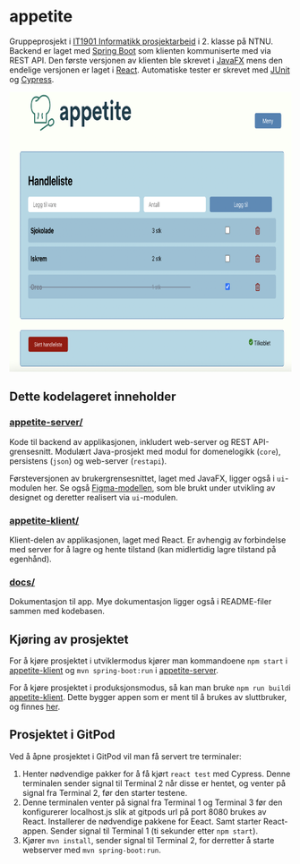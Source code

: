 # appetite

Gruppeprosjekt i [IT1901 Informatikk prosjektarbeid](https://www.ntnu.no/studier/emner/IT1901) i 2. klasse på NTNU. Backend er laget med [Spring Boot](https://spring.io/projects/spring-boot) som klienten kommuniserte med via REST API. Den første versjonen av klienten ble skrevet i [JavaFX](https://openjfx.io/) mens den endelige versjonen er laget i [React](https://reactjs.org/). Automatiske tester er skrevet med [JUnit](https://junit.org/junit5/) og [Cypress](https://www.cypress.io/).

<img src="docs/release3/Images/Appetite.png" height="500">

## Dette kodelageret inneholder

### [appetite-server/](appetite-server)
Kode til backend av applikasjonen, inkludert web-server og REST API-grensesnitt. Modulært Java-prosjekt med modul for domenelogikk (`core`), persistens (`json`) og web-server (`restapi`).

Førsteversjonen av brukergrensesnittet, laget med JavaFX, ligger også i `ui`-modulen her. Se også [Figma-modellen](https://www.figma.com/proto/fbMjONcPoa6XoCRGHM4k7m/IT1901?node-id=5%3A238&scaling=scale-down&page-id=0%3A1&starting-point-node-id=5%3A238&show-proto-sidebar=1), som ble brukt under utvikling av designet og deretter realisert via `ui`-modulen.


### [appetite-klient/](appetite-klient)
Klient-delen av applikasjonen, laget med React. Er avhengig av forbindelse med server for å lagre og hente tilstand (kan midlertidig lagre tilstand på egenhånd).

### [docs/](docs)
Dokumentasjon til app. Mye dokumentasjon ligger også i README-filer sammen med kodebasen.


## Kjøring av prosjektet
For å kjøre prosjektet i utviklermodus kjører man kommandoene `npm start` i [appetite-klient](/appetite-klient) og `mvn spring-boot:run` i [appetite-server](/appetite-server). 

For å kjøre prosjektet i produksjonsmodus, så kan man bruke `npm run build`i [appetite-klient](/appetite-klient). Dette bygger appen som er ment til å brukes av sluttbruker, og finnes [her](/appetite-klient/build/).

## Prosjektet i GitPod
Ved å åpne prosjektet i GitPod vil man få servert tre terminaler:
1) Henter nødvendige pakker for å få kjørt `react test` med Cypress. Denne terminalen sender signal til Terminal 2 når disse er hentet, og venter på signal fra Terminal 2, før den starter testene.
2) Denne terminalen venter på signal fra Terminal 1 og Terminal 3 før den konfigurerer localhost.js slik at gitpods url på port 8080 brukes av React. Installerer de nødvendige pakkene for Eeact. Samt starter React-appen. Sender signal til Terminal 1 (ti sekunder etter `npm start`).
3) Kjører `mvn install`, sender signal til Terminal 2, for derretter å starte webserver med `mvn spring-boot:run`.